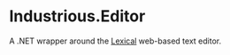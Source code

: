 # Industrious.Editor

A .NET wrapper around the [Lexical](https://github.com/facebook/lexical) web-based text editor.
